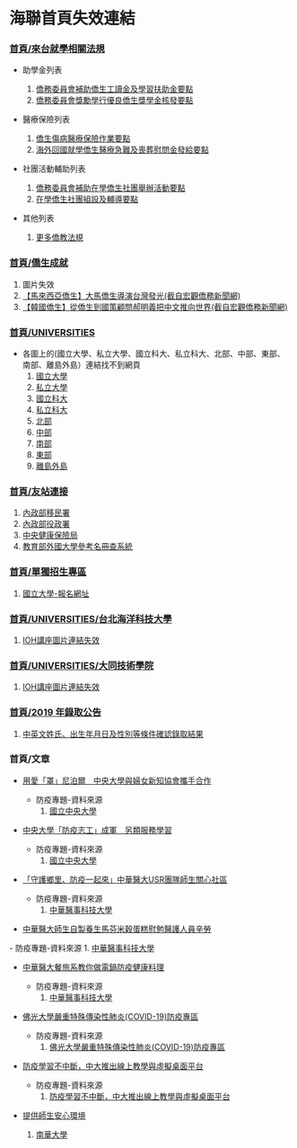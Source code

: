 # 海聯首頁失效連結

### <a href="https://cmn-hant.overseas.ncnu.edu.tw/acts">首頁/來台就學相關法規</a>
+ 助學金列表
    1. <a href="http://www.ocac.gov.tw/law/LawContent.aspx?id=FL027423">僑務委員會補助僑生工讀金及學習扶助金要點</a>
    2. <a href="http://www.ocac.gov.tw/law/LawContent.aspx?id=FL027428">僑務委員會獎勵學行優良僑生獎學金核發要點</a>

+ 醫療保險列表
    1. <a href="http://www.ocac.gov.tw/law/LawContent.aspx?id=FL027325">僑生傷病醫療保險作業要點</a>
    2. <a href="http://www.ocac.gov.tw/law/NewsContent.aspx?id=92">海外回國就學僑生醫療急難及喪葬慰問金發給要點</a>

+ 社團活動輔助列表
    1. <a href="http://www.ocac.gov.tw/law/NewsContent.aspx?id=84">僑務委員會補助在學僑生社團舉辦活動要點</a>
    2. <a href="http://www.ocac.gov.tw/law/NewsContent.aspx?id=3">在學僑生社團組設及輔導要點</a>

+ 其他列表
    1. <a href="http://www.ocac.gov.tw/law/">更多僑教法規</a>

### <a href="https://cmn-hant.overseas.ncnu.edu.tw/student-achievement">首頁/僑生成就</a>

1. 圖片失效
2. <a href="http://www.macroview.com.tw/mag/macroview/article_story.jsp?ART_ID=176729">【馬來西亞僑生】大馬僑生導演台灣發光(截自宏觀僑務新聞網)</a>
3. <a href="http://www.macroview.com.tw/mag/macroview/article_story.jsp?ART_ID=152688">【韓國僑生】從僑生到國策顧問郝明義把中文推向世界(截自宏觀僑務新聞網)</a>

### <a href="https://cmn-hant.overseas.ncnu.edu.tw/universities">首頁/UNIVERSITIES</a>

+ 各圖上的(國立大學、私立大學、國立科大、私立科大、北部、中部、東部、南部、離島外島）連結找不到網頁
    1. <a href="https://cmn-hant.overseas.ncnu.edu.tw/portfolio?field_category_target_id=26">國立大學</a>
    2. <a href="https://cmn-hant.overseas.ncnu.edu.tw/portfolio?field_category_target_id=27">私立大學</a>
    3. <a href="https://cmn-hant.overseas.ncnu.edu.tw/portfolio?field_category_target_id=28">國立科大</a>
    4. <a href="https://cmn-hant.overseas.ncnu.edu.tw/portfolio?field_category_target_id=29">私立科大</a>
    5. <a href="https://cmn-hant.overseas.ncnu.edu.tw/portfolio?field_category_target_id=30">北部</a>
    6. <a href="https://cmn-hant.overseas.ncnu.edu.tw/portfolio?field_category_target_id=31">中部</a>
    7. <a href="https://cmn-hant.overseas.ncnu.edu.tw/portfolio?field_category_target_id=33">南部</a>
    8. <a href="https://cmn-hant.overseas.ncnu.edu.tw/portfolio?field_category_target_id=34">東部</a>
    9. <a href="https://cmn-hant.overseas.ncnu.edu.tw/portfolio?field_category_target_id=35">離島外島</a>

### <a href="https://cmn-hant.overseas.ncnu.edu.tw/friendly-links">首頁/友站連接</a>

1. <a href="http://www.immigration.gov.tw/mp.asp">內政部移民署</a>
2. <a href="http://www.nca.gov.tw/">內政部役政署</a>
3. <a href="http://www.nhi.gov.tw/">中央健康保險局</a>
4. <a href="http://fsedu.cloud.ncnu.edu.tw/home.aspx
">教育部外國大學參考名冊查系統</a>

### <a href="https://cmn-hant.overseas.ncnu.edu.tw/self-enrollment">首頁/單獨招生專區</a>

1. <a href="https://ocsadm.oia.ncku.edu.tw/index.php?indi=">國立大學-報名網址</a>

### <a href="https://cmn-hant.overseas.ncnu.edu.tw/universities/tcmt">首頁/UNIVERSITIES/台北海洋科技大學</a>

1. <a href="https://ioh.tw/school/%E8%87%BA%E5%8C%97%E6%B5%B7%E6%B4%8B%E7%A7%91%E6%8A%80%E5%A4%A7%E5%AD%B8/?utm_source=Overseas&utm_medium=referral&utm_campaign=Overseas_website&utm_content=TCMT_2">IOH講座圖片連結失效</a>

### <a href="https://cmn-hant.overseas.ncnu.edu.tw/universities/ttc">首頁/UNIVERSITIES/大同技術學院</a>

1. <a href="https://ioh.tw/?qmt%5Bschool%5D%5B%5D=404%2F%3Fsrc%3Dfeature_school_ttu_homepage_A_170215&utm_source=Overseas&utm_medium=referral&utm_content=Overseas_website&utm_campaign=ttu">IOH講座圖片連結失效</a>

### <a href="https://cmn-hant.overseas.ncnu.edu.tw/admission-notice/2019">首頁/2019 年錄取公告</a>

1. <a href="https://school.overseas.ncnu.edu.tw/result/">中英文姓氏、出生年月日及性別等條件確認錄取結果</a>

### 首頁/文章

+ <a href="https://cmn-hant.overseas.ncnu.edu.tw/node/639">用愛「罩」尼泊爾　中央大學與婦女新知協會攜手合作</a>
    - 防疫專題-資料來源
        1. <a href="https://www.ncu.edu.tw/campus/article/2402">國立中央大學</a>

+ <a href="https://cmn-hant.overseas.ncnu.edu.tw/node/643">中央大學「防疫志工」成軍　另類服務學習</a>
    - 防疫專題-資料來源
        1. <a href="https://www.ncu.edu.tw/campus/article/2389">國立中央大學</a>

+ <a href="https://cmn-hant.overseas.ncnu.edu.tw/node/652">「守護鄉里、防疫一起來」中華醫大USR團隊師生關心社區</a>
    - 防疫專題-資料來源
        1. <a href="http://www.hwai.edu.tw/secretary/pub/News.asp?ctyp=NEWS&catid=1884&ctxid=5977">中華醫事科技大學</a>

+ <a href="https://cmn-hant.overseas.ncnu.edu.tw/node/653">中華醫大師生自製養生馬芬米穀蛋糕慰勉醫護人員辛勞
</a>
    - 防疫專題-資料來源
        1. <a href="http://www.hwai.edu.tw/secretary/pub/News.asp?ctyp=NEWS&catid=1884&ctxid=6019">中華醫事科技大學</a>

+ <a href="https://cmn-hant.overseas.ncnu.edu.tw/node/654">中華醫大餐旅系教你做電鍋防疫健康料理</a>
    - 防疫專題-資料來源
        1. <a href="http://www.hwai.edu.tw/secretary/pub/News.asp?ctyp=NEWS&catid=1884&ctxid=5993">中華醫事科技大學</a>

+ <a href="https://cmn-hant.overseas.ncnu.edu.tw/node/678">佛光大學嚴重特殊傳染性肺炎(COVID-19)防疫專區</a>
    - 防疫專題-資料來源
        1. <a href="http://wwwsso.fgu.edu.tw/newpage/fguwebs/webs/clic/index.php?pd_id=13660&typenum=262&readonly=1">佛光大學嚴重特殊傳染性肺炎(COVID-19)防疫專區</a>

+ <a href="https://cmn-hant.overseas.ncnu.edu.tw/node/693">防疫學習不中斷，中大推出線上教學與虛擬桌面平台</a>
    - 防疫專題-資料來源
        1. <a href="https://www.ncu.edu.tw/campus/article/2379">防疫學習不中斷，中大推出線上教學與虛擬桌面平台</a>



+ <a href="https://cmn-hant.overseas.ncnu.edu.tw/node/676">提供師生安心環境</a>
    1. <a href="http://www2.nhu.edu.tw/">南華大學</a>

